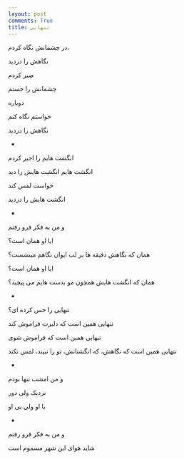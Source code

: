 ```yaml
---
layout: post
comments: True
title: تنهایی
---
```


 در چشمانش نگاه کردم،

 نگاهش را دزدید

 صبر کردم

 چشمانش را جستم

 دوباره

 خواستم نگاه کنم

 نگاهش را دزدید

-


انگشت هایم را اجیر کردم

انگشت هایم انگشت هایش را دید

خواست لمس کند

انگشت هایش را دزدید

-


و من به فکر فرو رفتم

ایا او همان است؟ 

همان که نگاهش دقیقه ها بر لب ایوان نگاهم مینشست؟ 

ایا او همان است؟ 

همان که انگشت هایش همچون مو بدست هایم می پیچید؟ 

-


تنهایی را حس کرده ای‌؟ 

تنهایی همین است که دلبرت فراموش کند

تنهایی همین است که فراموش شوی

تنهایی همین است که نگاهش، که انگشتانش،  تو را نبیند،  لمس نکند

-


و من امشب تنها بودم

نزدیک ولی دور

با او ولی بی او

-


و من به فکر فرو رفتم

شاید هوای این شهر مسموم است

